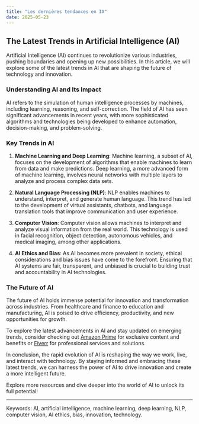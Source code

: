 ```yaml
---
title: "Les dernières tendances en IA"
date: 2025-05-23
---
```


## The Latest Trends in Artificial Intelligence (AI)

Artificial Intelligence (AI) continues to revolutionize various industries, pushing boundaries and opening up new possibilities. In this article, we will explore some of the latest trends in AI that are shaping the future of technology and innovation.

### Understanding AI and Its Impact

AI refers to the simulation of human intelligence processes by machines, including learning, reasoning, and self-correction. The field of AI has seen significant advancements in recent years, with more sophisticated algorithms and technologies being developed to enhance automation, decision-making, and problem-solving.

### Key Trends in AI

1. **Machine Learning and Deep Learning**: Machine learning, a subset of AI, focuses on the development of algorithms that enable machines to learn from data and make predictions. Deep learning, a more advanced form of machine learning, involves neural networks with multiple layers to analyze and process complex data sets.

2. **Natural Language Processing (NLP)**: NLP enables machines to understand, interpret, and generate human language. This trend has led to the development of virtual assistants, chatbots, and language translation tools that improve communication and user experience.

3. **Computer Vision**: Computer vision allows machines to interpret and analyze visual information from the real world. This technology is used in facial recognition, object detection, autonomous vehicles, and medical imaging, among other applications.

4. **AI Ethics and Bias**: As AI becomes more prevalent in society, ethical considerations and bias issues have come to the forefront. Ensuring that AI systems are fair, transparent, and unbiased is crucial to building trust and accountability in AI technologies.

### The Future of AI

The future of AI holds immense potential for innovation and transformation across industries. From healthcare and finance to education and manufacturing, AI is poised to drive efficiency, productivity, and new opportunities for growth.

To explore the latest advancements in AI and stay updated on emerging trends, consider checking out [Amazon Prime](https://www.amazon.fr/amazonprime?_encoding=UTF8&primeCampaignId=prime_assoc_ft&tag=zenzen0d-21France) for exclusive content and benefits or [Fiverr](https://go.fiverr.com/visit/?bta=1071918&brand=fiverrmarketplace) for professional services and solutions.

In conclusion, the rapid evolution of AI is reshaping the way we work, live, and interact with technology. By staying informed and embracing these latest trends, we can harness the power of AI to drive innovation and create a more intelligent future.

Explore more resources and dive deeper into the world of AI to unlock its full potential!

---
Keywords: AI, artificial intelligence, machine learning, deep learning, NLP, computer vision, AI ethics, bias, innovation, technology.